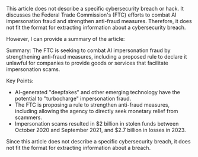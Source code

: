 This article does not describe a specific cybersecurity breach or hack. It discusses the Federal Trade Commission's (FTC) efforts to combat AI impersonation fraud and strengthen anti-fraud measures. Therefore, it does not fit the format for extracting information about a cybersecurity breach.

However, I can provide a summary of the article:

Summary: The FTC is seeking to combat AI impersonation fraud by strengthening anti-fraud measures, including a proposed rule to declare it unlawful for companies to provide goods or services that facilitate impersonation scams.

Key Points:

* AI-generated "deepfakes" and other emerging technology have the potential to "turbocharge" impersonation fraud.
* The FTC is proposing a rule to strengthen anti-fraud measures, including allowing the agency to directly seek monetary relief from scammers.
* Impersonation scams resulted in $2 billion in stolen funds between October 2020 and September 2021, and $2.7 billion in losses in 2023.

Since this article does not describe a specific cybersecurity breach, it does not fit the format for extracting information about a breach.
